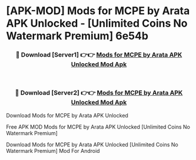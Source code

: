 # [APK-MOD] Mods for MCPE by Arata APK Unlocked - [Unlimited Coins No Watermark Premium] 6e54b



<div align="center">
<h3>🔴 Download [Server1] 👉👉 <a href="https://momento.my/?title=Mods_for_MCPE_by_Arata_APK_Unlocked">Mods for MCPE by Arata APK Unlocked Mod Apk</a></h3><br>

<h3>🔴 Download [Server2] 👉👉 <a href="https://momento.my/?title=Mods_for_MCPE_by_Arata_APK_Unlocked">Mods for MCPE by Arata APK Unlocked Mod Apk</a></h3>
</div>



Download Mods for MCPE by Arata APK Unlocked 

Free APK MOD Mods for MCPE by Arata APK Unlocked [Unlimited Coins No Watermark Premium]

Download Mods for MCPE by Arata APK Unlocked [Unlimited Coins No Watermark Premium] Mod For Android
